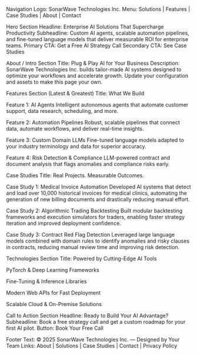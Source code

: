 Navigation
Logo: SonarWave Technologies Inc.
Menu: Solutions | Features | Case Studies | About | Contact

Hero Section
Headline: Enterprise AI Solutions That Supercharge Productivity
Subheadline: Custom AI agents, scalable automation pipelines, and fine-tuned language models that deliver measurable ROI for enterprise teams.
Primary CTA: Get a Free AI Strategy Call
Secondary CTA: See Case Studies

About / Intro Section
Title: Plug & Play AI for Your Business
Description:
SonarWave Technologies Inc. builds tailor-made AI systems designed to optimize your workflows and accelerate growth. Update your configuration and assets to make this page your own.

Features Section (Latest & Greatest)
Title: What We Build

Feature 1:
AI Agents
Intelligent autonomous agents that automate customer support, data research, scheduling, and more.

Feature 2:
Automation Pipelines
Robust, scalable pipelines that connect data, automate workflows, and deliver real-time insights.

Feature 3:
Custom Domain LLMs
Fine-tuned language models adapted to your industry terminology and data for superior accuracy.

Feature 4:
Risk Detection & Compliance
LLM-powered contract and document analysis that flags anomalies and compliance risks early.

Case Studies
Title: Real Projects. Measurable Outcomes.

Case Study 1:
Medical Invoice Automation
Developed AI systems that detect and load over 10,000 historical invoices for medical clinics, automating the generation of new billing documents and drastically reducing manual effort.

Case Study 2:
Algorithmic Trading Backtesting
Built modular backtesting frameworks and execution simulators for traders, enabling faster strategy iteration and improved deployment confidence.

Case Study 3:
Contract Red Flag Detection
Leveraged large language models combined with domain rules to identify anomalies and risky clauses in contracts, reducing manual review time and improving risk detection.

Technologies Section
Title: Powered by Cutting-Edge AI Tools

PyTorch & Deep Learning Frameworks

Fine-Tuning & Inference Libraries

Modern Web APIs for Fast Deployment

Scalable Cloud & On-Premise Solutions

Call to Action Section
Headline: Ready to Build Your AI Advantage?
Subheadline: Book a free strategy call and get a custom roadmap for your first AI pilot.
Button: Book Your Free Call

Footer
Text:
© 2025 SonarWave Technologies Inc. — Designed by Your Team
Links: About | Solutions | Case Studies | Contact | Privacy Policy